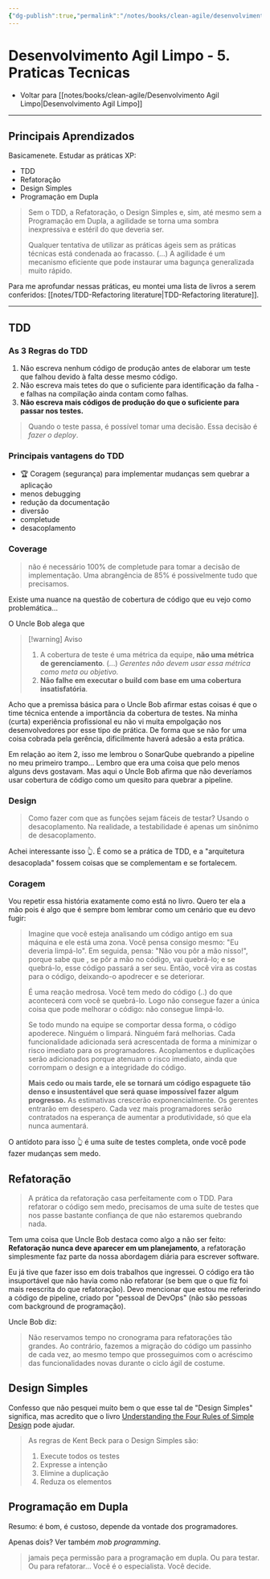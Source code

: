 ```yaml
---
{"dg-publish":true,"permalink":"/notes/books/clean-agile/desenvolvimento-agil-limpo-5-praticas-tecnicas/","dgHomeLink":true,"dgPassFrontmatter":false,"dgShowBacklinks":true,"dgShowLocalGraph":true}
---
```


# Desenvolvimento Agil Limpo - 5. Praticas Tecnicas

- Voltar para [[notes/books/clean-agile/Desenvolvimento Agil Limpo|Desenvolvimento Agil Limpo]]

---

## Principais Aprendizados

Basicamenete. Estudar as práticas XP:

- TDD
- Refatoração
- Design Simples
- Programação em Dupla

> Sem o TDD, a Refatoração, o Design Simples e, sim, até mesmo sem a Programação em Dupla, a agilidade se torna uma sombra inexpressiva e estéril do que deveria ser.
>
> Qualquer tentativa de utilizar as práticas ágeis sem as práticas técnicas está condenada ao fracasso. (...) A agilidade é um mecanismo eficiente que pode instaurar uma bagunça generalizada muito rápido.

Para me aprofundar nessas práticas, eu montei uma lista de livros a serem conferidos: [[notes/TDD-Refactoring literature|TDD-Refactoring literature]].

---

## TDD

### As 3 Regras do TDD

1. Não escreva nenhum código de produção antes de elaborar um teste que falhou devido à falta desse mesmo código.
2. Não escreva mais tetes do que o suficiente para identificação da falha - e falhas na compilação ainda contam como falhas.
3. **Não escreva mais códigos de produção do que o suficiente para passar nos testes.**

> Quando o teste passa, é possível tomar uma decisão. Essa decisão é *fazer o deploy*.

### Principais vantagens do TDD

- 🏆 Coragem (segurança) para implementar mudanças sem quebrar a aplicação
- menos debugging
- redução da documentação
- diversão
- completude
- desacoplamento


### Coverage

> não é necessário 100% de completude para tomar a decisão de implementação. Uma abrangência de 85% é possivelmente tudo que precisamos.

Existe uma nuance na questão de cobertura de código que eu vejo como problemática...

O Uncle Bob alega que

> [!warning] Aviso
> 1. A cobertura de teste é uma métrica da equipe, **não uma métrica de gerenciamento**. (...) *Gerentes não devem usar essa métrica como meta ou objetivo.*
> 2. **Não falhe em executar o build com base em uma cobertura insatisfatória**.


Acho que a premissa básica para o Uncle Bob afirmar estas coisas é que o time técnica entende a importância da cobertura de testes. Na minha (curta) experiência profissional eu não vi muita empolgação nos desenvolvedores por esse tipo de prática. De forma que se não for uma coisa cobrada pela gerência, dificilmente haverá adesão a esta prática.

Em relação ao item 2, isso me lembrou o SonarQube quebrando a pipeline no meu primeiro trampo... Lembro que era uma coisa que pelo menos alguns devs gostavam. Mas aqui o Uncle Bob afirma que não deveríamos usar cobertura de código como um quesito para quebrar a pipeline.


### Design

> Como fazer com que as funções sejam fáceis de testar? Usando o desacoplamento. Na realidade, a testabilidade é apenas um sinônimo de desacoplamento.

Achei interessante isso 👆. É como se a prática de TDD, e a "arquitetura desacoplada" fossem coisas que se complementam e se fortalecem.

### Coragem

Vou repetir essa história exatamente como está no livro. Quero ter ela a mão pois é algo que é sempre bom lembrar como um cenário que eu devo fugir:

> Imagine que você esteja analisando um código antigo em sua máquina e ele está uma zona. Você pensa consigo mesmo: "Eu deveria limpá-lo". Em seguida, pensa: "Não vou pôr a mão nisso!", porque sabe que , se pôr a mão no código, vai quebrá-lo; e se quebrá-lo, esse código passará a ser seu. Então, você vira as costas para o código, deixando-o apodrecer e se deteriorar.
> 
> É uma reação medrosa. Você tem medo do código (..) do que acontecerá com você se quebrá-lo. Logo não consegue fazer a única coisa que pode melhorar o código: não consegue limpá-lo.
> 
> Se todo mundo na equipe se comportar dessa forma, o código apoderece. Ninguém o limpará. Ninguém fará melhorias. Cada funcionalidade adicionada será acrescentada de forma a minimizar o risco imediato para os programadores. Acoplamentos e duplicações serão adicionados porque atenuam o risco imediato, ainda que corrompam o design e a integridade do código.
> 
> **Mais cedo ou mais tarde, ele se tornará um código espaguete tão denso e insustentável que será quase impossível fazer algum progresso.** As estimativas crescerão exponencialmente. Os gerentes entrarão em desespero. Cada vez mais programadores serão contratados na esperança de aumentar a produtividade, só que ela nunca aumentará.

O antídoto para isso 👆 é uma suíte de testes completa, onde você pode fazer mudanças sem medo.


## Refatoração

> A prática da refatoração casa perfeitamente com o TDD. Para refatorar o código sem medo, precisamos de uma suíte de testes que nos passe bastante confiança de que não estaremos quebrando nada.

Tem uma coisa que Uncle Bob destaca como algo a não ser feito: **Refatoração nunca deve aparecer em um planejamento**, a refatoração simplesmente faz parte da nossa abordagem diária para escrever software.

Eu já tive que fazer isso em dois trabalhos que ingressei. O código era tão insuportável que não havia como não refatorar (se bem que o que fiz foi mais reescrita do que refatoração). Devo mencionar que estou me referindo a código de pipeline, criado por "pessoal de DevOps" (não são pessoas com background de programação).

Uncle Bob diz:

> Não reservamos tempo no cronograma para refatorações tão grandes. Ao contrário, fazemos a migração do código um passinho de cada vez, ao mesmo tempo que prosseguimos com o acréscimo das funcionalidades novas durante o ciclo ágil de costume.


## Design Simples

Confesso que não pesquei muito bem o que esse tal de "Design Simples" significa, mas acredito que o livro [Understanding the Four Rules of Simple Design](https://leanpub.com/4rulesofsimpledesign) pode ajudar.

> As regras de Kent Beck para o Design Simples são:
>
> 1. Execute todos os testes
> 2. Expresse a intenção
> 3. Elimine a duplicação
> 4. Reduza os elementos


## Programação em Dupla

Resumo: é bom, é custoso, depende da vontade dos programadores.

Apenas dois? Ver também *mob programming*.

> jamais peça permissão para a programação em dupla. Ou para testar. Ou para refatorar... Você é o especialista. Você decide.




